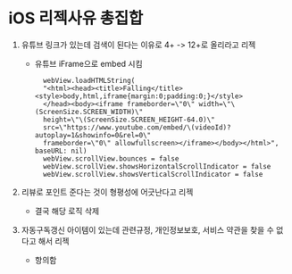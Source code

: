 # iOS 리젝사유 총집합

1. 유튜브 링크가 있는데 검색이 된다는 이유로 4+ -> 12+로 올리라고 리젝
	* 유튜브 iFrame으로 embed 시킴

			webView.loadHTMLString(
			"<html><head><title>Falling</title><style>body,html,iframe{margin:0;padding:0;}</style>
			</head><body><iframe frameborder=\"0\" width=\"\(ScreenSize.SCREEN_WIDTH)\" 
			height=\"\(ScreenSize.SCREEN_HEIGHT-64.0)\" 
			src=\"https://www.youtube.com/embed/\(videoId)?autoplay=1&showinfo=0&rel=0\" 
			frameborder=\"0\" allowfullscreen></iframe></body></html>", baseURL: nil)
			webView.scrollView.bounces = false
			webView.scrollView.showsHorizontalScrollIndicator = false
			webView.scrollView.showsVerticalScrollIndicator = false
            

2. 리뷰로 포인트 준다는 것이 형평성에 어긋난다고 리젝
	* 결국 해당 로직 삭제

3. 자동구독갱신 아이템이 있는데 관련규정, 개인정보보호, 서비스 약관을 찾을 수 없다고 해서 리젝
	* 항의함            